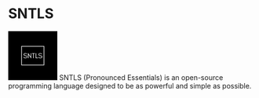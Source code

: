 # SNTLS
<img src="SNTLS.png" width="100" />
SNTLS (Pronounced Essentials) is an open-source programming language designed to be as powerful and simple as possible.
